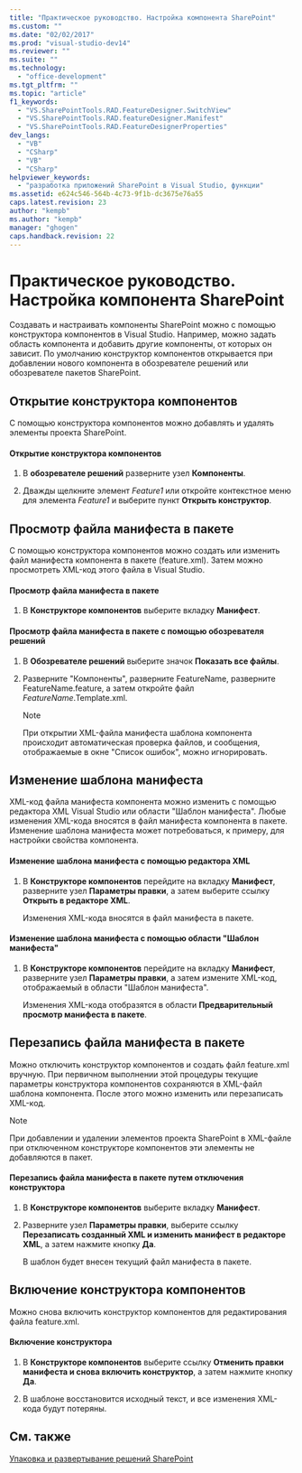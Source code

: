 ```yaml
---
title: "Практическое руководство. Настройка компонента SharePoint"
ms.custom: ""
ms.date: "02/02/2017"
ms.prod: "visual-studio-dev14"
ms.reviewer: ""
ms.suite: ""
ms.technology: 
  - "office-development"
ms.tgt_pltfrm: ""
ms.topic: "article"
f1_keywords: 
  - "VS.SharePointTools.RAD.FeatureDesigner.SwitchView"
  - "VS.SharePointTools.RAD.featureDesigner.Manifest"
  - "VS.SharePointTools.RAD.FeatureDesignerProperties"
dev_langs: 
  - "VB"
  - "CSharp"
  - "VB"
  - "CSharp"
helpviewer_keywords: 
  - "разработка приложений SharePoint в Visual Studio, функции"
ms.assetid: e624c546-564b-4c73-9f1b-dc3675e76a55
caps.latest.revision: 23
author: "kempb"
ms.author: "kempb"
manager: "ghogen"
caps.handback.revision: 22
---
```

# Практическое руководство. Настройка компонента SharePoint
  Создавать и настраивать компоненты SharePoint можно с помощью конструктора компонентов в Visual Studio.  Например, можно задать область компонента и добавить другие компоненты, от которых он зависит.  По умолчанию конструктор компонентов открывается при добавлении нового компонента в обозревателе решений или обозревателе пакетов SharePoint.  
  
## Открытие конструктора компонентов  
 С помощью конструктора компонентов можно добавлять и удалять элементы проекта SharePoint.  
  
#### Открытие конструктора компонентов  
  
1.  В **обозревателе решений** разверните узел **Компоненты**.  
  
2.  Дважды щелкните элемент *Feature1* или откройте контекстное меню для элемента *Feature1* и выберите пункт **Открыть конструктор**.  
  
## Просмотр файла манифеста в пакете  
 С помощью конструктора компонентов можно создать или изменить файл манифеста компонента в пакете \(feature.xml\).  Затем можно просмотреть XML\-код этого файла в Visual Studio.  
  
#### Просмотр файла манифеста в пакете  
  
1.  В **Конструкторе компонентов** выберите вкладку **Манифест**.  
  
#### Просмотр файла манифеста в пакете с помощью обозревателя решений  
  
1.  В **Обозревателе решений** выберите значок **Показать все файлы**.  
  
2.  Разверните "Компоненты", разверните FeatureName, разверните FeatureName.feature, а затем откройте файл *FeatureName*.Template.xml.  
  
    > [!NOTE]  
    >  При открытии XML\-файла манифеста шаблона компонента происходит автоматическая проверка файлов, и сообщения, отображаемые в окне "Список ошибок", можно игнорировать.  
  
## Изменение шаблона манифеста  
 XML\-код файла манифеста компонента можно изменить с помощью редактора XML Visual Studio или области "Шаблон манифеста".  Любые изменения XML\-кода вносятся в файл манифеста компонента в пакете.  Изменение шаблона манифеста может потребоваться, к примеру, для настройки свойства компонента.  
  
#### Изменение шаблона манифеста с помощью редактора XML  
  
1.  В **Конструкторе компонентов** перейдите на вкладку **Манифест**, разверните узел **Параметры правки**, а затем выберите ссылку **Открыть в редакторе XML**.  
  
     Изменения XML\-кода вносятся в файл манифеста в пакете.  
  
#### Изменение шаблона манифеста с помощью области "Шаблон манифеста"  
  
1.  В **Конструкторе компонентов** перейдите на вкладку **Манифест**, разверните узел **Параметры правки**, а затем измените XML\-код, отображаемый в области "Шаблон манифеста".  
  
     Изменения XML\-кода отобразятся в области **Предварительный просмотр манифеста в пакете**.  
  
## Перезапись файла манифеста в пакете  
 Можно отключить конструктор компонентов и создать файл feature.xml вручную.  При первичном выполнении этой процедуры текущие параметры конструктора компонентов сохраняются в XML\-файл шаблона компонента.  После этого можно изменить или перезаписать XML\-код.  
  
> [!NOTE]  
>  При добавлении и удалении элементов проекта SharePoint в XML\-файле при отключенном конструкторе компонентов эти элементы не добавляются в пакет.  
  
#### Перезапись файла манифеста в пакете путем отключения конструктора  
  
1.  В **Конструкторе компонентов** выберите вкладку **Манифест**.  
  
2.  Разверните узел **Параметры правки**, выберите ссылку **Перезаписать созданный XML и изменить манифест в редакторе XML**, а затем нажмите кнопку **Да**.  
  
     В шаблон будет внесен текущий файл манифеста в пакете.  
  
## Включение конструктора компонентов  
 Можно снова включить конструктор компонентов для редактирования файла feature.xml.  
  
#### Включение конструктора  
  
1.  В **Конструкторе компонентов** выберите ссылку **Отменить правки манифеста и снова включить конструктор**, а затем нажмите кнопку **Да**.  
  
2.  В шаблоне восстановится исходный текст, и все изменения XML\-кода будут потеряны.  
  
## См. также  
 [Упаковка и развертывание решений SharePoint](../sharepoint/packaging-and-deploying-sharepoint-solutions.md)  
  
  